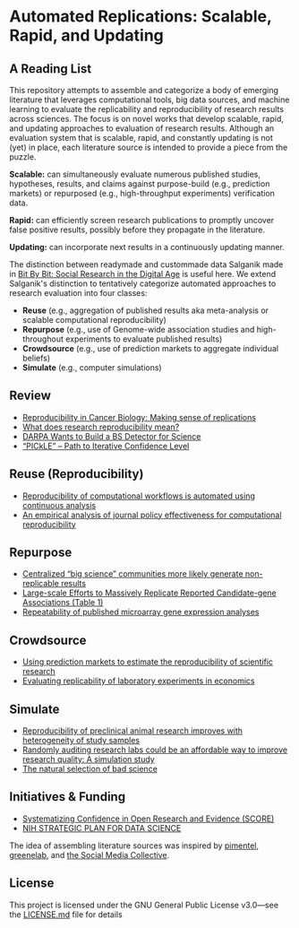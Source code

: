 # Automated Replications: Scalable, Rapid, and Updating&nbsp; 
## A Reading List

This repository attempts to assemble and categorize a body of emerging literature that leverages computational tools, big data sources, and machine learning to evaluate the replicability and reproducibility of research results across sciences. The focus is on novel works that develop scalable, rapid, and updating approaches to evaluation of research results. Although an evaluation system that is scalable, rapid, and constantly updating is not (yet) in place, each literature source is intended to provide a piece from the puzzle. 

**Scalable:** can simultaneously evaluate numerous published studies, hypotheses, results, and claims against purpose-build (e.g., prediction markets) or repurposed (e.g., high-throughput experiments) verification data. 

**Rapid:** can efficiently screen research publications to promptly uncover false positive results, possibly before they propagate in the literature. 

**Updating:** can incorporate next results in a continuously updating manner. 

The distinction between readymade and custommade data Salganik made in [Bit By Bit: Social Research in the Digital Age](https://www.bitbybitbook.com) is useful here. We extend Salganik's distinction to tentatively categorize automated approaches to research evaluation into four classes:
- **Reuse** (e.g., aggregation of published results aka meta-analysis or scalable computational reproducibility)
- **Repurpose** (e.g., use of Genome-wide association studies and high-throughout experiments to evaluate published results)
- **Crowdsource** (e.g., use of prediction markets to aggregate individual beliefs)
- **Simulate** (e.g., computer simulations)

## Review

- [Reproducibility in Cancer Biology: Making sense of replications](https://elifesciences.org/articles/23383)
- [What does research reproducibility mean?](http://stm.sciencemag.org/content/8/341/341ps12)
- [DARPA Wants to Build a BS Detector for Science](https://www.wired.com/story/darpa-bs-detector-science/)
- [“PICkLE” – Path to Iterative Confidence Level](https://osf.io/8wnzs/)

## Reuse (Reproducibility)

- [Reproducibility of computational workflows is automated using continuous analysis](https://www.nature.com/articles/nbt.3780)
- [An empirical analysis of journal policy effectiveness for computational reproducibility](http://www.pnas.org/content/115/11/2584) 

## Repurpose

- [Centralized “big science” communities more likely generate non-replicable results](https://arxiv.org/pdf/1801.05042.pdf)
- [Large-scale Efforts to Massively Replicate Reported Candidate-gene Associations (Table 1)](https://www.gwern.net/docs/statistics/decision/2011-ioannidis.pdf)
- [Repeatability of published microarray gene expression analyses](https://www.nature.com/articles/ng.295)

## Crowdsource

- [Using prediction markets to estimate the reproducibility of scientific research](http://www.pnas.org/content/early/2015/11/04/1516179112)
- [Evaluating replicability of laboratory experiments in economics](http://science.sciencemag.org/content/early/2016/03/02/science.aaf0918)

## Simulate

- [Reproducibility of preclinical animal research improves with heterogeneity of study samples](http://journals.plos.org/plosbiology/article?id=10.1371/journal.pbio.2003693)
- [Randomly auditing research labs could be an affordable way to improve research quality: A simulation study](http://journals.plos.org/plosone/article?id=10.1371/journal.pone.0195613)
- [The natural selection of bad science](http://rsos.royalsocietypublishing.org/content/3/9/160384)

## Initiatives & Funding 
- [Systematizing Confidence in Open Research and Evidence (SCORE)](https://events.sa-meetings.com/ehome/index.php?eventid=340598&)
- [NIH STRATEGIC PLAN FOR DATA SCIENCE](https://datascience.nih.gov/sites/default/files/NIH_Strategic_Plan_for_Data_Science_Final_508.pdf)

The idea of assembling literature sources was inspired by [pimentel](https://github.com/pimentel/deep_learning_papers/blob/master/README.md), [greenelab](https://github.com/greenelab/deep-review), and [the Social Media Collective](https://socialmediacollective.org/reading-lists/). 

## License
This project is licensed under the GNU General Public License v3.0—see the [LICENSE.md](LICENSE.md) file for details
